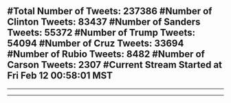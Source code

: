 #Total Number of Tweets: 237386 
#Number of Clinton Tweets: 83437
#Number of Sanders Tweets: 55372
#Number of Trump Tweets: 54094
#Number of Cruz Tweets: 33694
#Number of Rubio Tweets: 8482
#Number of Carson Tweets: 2307
#Current Stream Started at Fri Feb 12 00:58:01 MST
---
---
---

